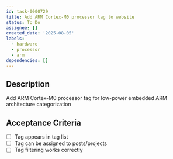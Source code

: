 ```yaml
---
id: task-0000729
title: Add ARM Cortex-M0 processor tag to website
status: To Do
assignee: []
created_date: '2025-08-05'
labels:
  - hardware
  - processor
  - arm
dependencies: []
---
```


## Description

Add ARM Cortex-M0 processor tag for low-power embedded ARM architecture categorization

## Acceptance Criteria

- [ ] Tag appears in tag list
- [ ] Tag can be assigned to posts/projects
- [ ] Tag filtering works correctly
